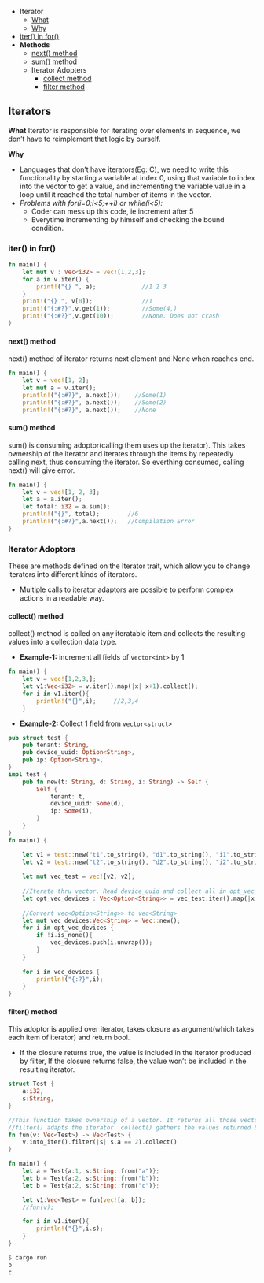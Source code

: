 - Iterator
  - [What](#what)
  - [Why](#why)
- [iter() in for()](#itfor)
- **Methods**
  - [next() method](#next)
  - [sum() method](#sum)
  - Iterator Adopters
    - [collect method](#col)
    - [filter method](#fil)


## Iterators
<a name=what></a>
**What**
Iterator is responsible for iterating over elements in sequence, we don’t have to reimplement that logic by ourself.

<a name=why></a>
**Why**
- Languages that don’t have iterators(Eg: C), we need to write this functionality by starting a variable at index 0, using that variable to index into the vector to get a value, and incrementing the variable value in a loop until it reached the total number of items in the vector.
- _Problems with for(i=0;i<5;++i) or while(i<5):_ 
  - Coder can mess up this code, ie increment after 5
  - Everytime incrementing by himself and checking the bound condition.

<a name=itfor></a>
### iter() in for()
```rs
fn main() {
    let mut v : Vec<i32> = vec![1,2,3];
    for a in v.iter() {
        print!("{} ", a);             //1 2 3
    }
    print!("{} ", v[0]);              //1
    print!("{:#?}",v.get(1));         //Some(4,)
    print!("{:#?}",v.get(10));        //None. Does not crash    
}    
```

<a name=next></a>
#### next() method
next() method of iterator returns next element and None when reaches end.
```rs
fn main() {
    let v = vec![1, 2];
    let mut a = v.iter();
    println!("{:#?}", a.next());    //Some(1)
    println!("{:#?}", a.next());    //Some(2)
    println!("{:#?}", a.next());    //None
```

<a name=sum></a>
#### sum() method
sum() is consuming adoptor(calling them uses up the iterator). This takes ownership of the iterator and iterates through the items by repeatedly calling next, thus consuming the iterator. So everthing consumed, calling next() will give error.
```rs
fn main() {
    let v = vec![1, 2, 3];
    let a = a.iter();
    let total: i32 = a.sum();
    println!("{}", total);        //6
    println!("{:#?}",a.next());   //Compilation Error
}
```

### Iterator Adoptors
These are methods defined on the Iterator trait, which allow you to change iterators into different kinds of iterators. 
- Multiple calls to iterator adaptors are possible to perform complex actions in a readable way.
<a name=col></a>
#### collect() method
collect() method is called on any iteratable item and collects the resulting values into a collection data type.
- **Example-1:** increment all fields of `vector<int>` by 1
```rs
fn main() {
    let v = vec![1,2,3,];
    let v1:Vec<i32> = v.iter().map(|x| x+1).collect();
    for i in v1.iter(){
        println!("{}",i);     //2,3,4
    }
```
- **Example-2:** Collect 1 field from `vector<struct>`
```rs
pub struct test {
    pub tenant: String,
    pub device_uuid: Option<String>,
    pub ip: Option<String>,
}
impl test {
    pub fn new(t: String, d: String, i: String) -> Self {
        Self {
            tenant: t,
            device_uuid: Some(d),
            ip: Some(i),
        }
    }
}
fn main() {

    let v1 = test::new("t1".to_string(), "d1".to_string(), "i1".to_string());
    let v2 = test::new("t2".to_string(), "d2".to_string(), "i2".to_string());
    
    let mut vec_test = vec![v2, v2];
    
    //Iterate thru vector. Read device_uuid and collect all in opt_vec_devices
    let opt_vec_devices : Vec<Option<String>> = vec_test.iter().map(|x| x.device_uuid.clone()).collect();
    
    //Convert vec<Option<String>> to vec<String>
    let mut vec_devices:Vec<String> = Vec::new();
    for i in opt_vec_devices {
        if !i.is_none(){
            vec_devices.push(i.unwrap());
        }
    }
    
    for i in vec_devices {
        println!("{:?}",i);
    }
}
```

<a name=fil></a>
#### filter() method
This adoptor is applied over iterator, takes closure as argument(which takes each item of iterator) and return bool. 
- If the closure returns true, the value is included in the iterator produced by filter, If the closure returns false, the value won’t be included in the resulting iterator.
```rs
struct Test {
    a:i32,
    s:String,
}

//This function takes ownership of a vector. It returns all those vectors which have (a==2).
//filter() adapts the iterator. collect() gathers the values returned by the adapted iterator into a vector which satisfies the condition.
fn fun(v: Vec<Test>) -> Vec<Test> {
    v.into_iter().filter(|s| s.a == 2).collect()
}

fn main() {
    let a = Test{a:1, s:String::from("a")};
    let b = Test{a:2, s:String::from("b")};
    let b = Test{a:2, s:String::from("c")};

    let v1:Vec<Test> = fun(vec![a, b]);
    //fun(v);

    for i in v1.iter(){
        println!("{}",i.s);
    }
}

$ cargo run
b
c
```

